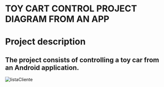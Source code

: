 # TOY CART CONTROL PROJECT DIAGRAM FROM AN APP

# Project description
## The project consists of controlling a toy car from an Android application.


![listaCliente](https://i.ibb.co/fqqnTHP/Diagrama-en-blanco-1.png)